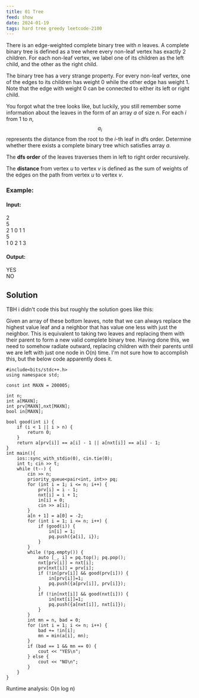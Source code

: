 ```yaml
---
title: 01 Tree
feed: show
date: 2024-01-19
tags: hard tree greedy leetcode-2100
---
```


There is an edge-weighted complete binary tree with *n* leaves. A complete binary tree is defined as a tree where every non-leaf vertex has exactly 2 children. For each non-leaf vertex, we label one of its children as the left child, and the other as the right child.

The binary tree has a very strange property. For every non-leaf vertex, one of the edges to its children has weight 0 while the other edge has weight 1. Note that the edge with weight 0 can be connected to either its left or right child.

You forgot what the tree looks like, but luckily, you still remember some information about the leaves in the form of an array *a* of size *n*. For each *i* from 1 to *n*, $$a_i$$ represents the distance from the root to the *i*-th leaf in dfs order. Determine whether there exists a complete binary tree which satisfies array *a.*

The **dfs order** of the leaves traverses them in left to right order recursively.

The **distance** from vertex *u* to vertex *v* is defined as the sum of weights of the edges on the path from vertex *u* to vertex *v*.

### Example:

#### Input:
2 <br>
5 <br>
2 1 0 1 1 <br>
5 <br>
1 0 2 1 3 <br>

#### Output:
YES<br>
NO


## Solution

TBH i didn't code this but roughly the solution goes like this:

Given an array of these bottom leaves, note that we can always replace the highest value leaf and a neighbor that has value one less with just the neighbor. This is equivalent to taking two leaves and replacing them with their parent to form a new valid complete binary tree. Having done this, we need to somehow radiate outward, replacing children with their parents until we are left with just one node in O(n) time. I'm not sure how to accomplish this, but the below code apparently does it.

```
#include<bits/stdc++.h>
using namespace std;

const int MAXN = 200005;

int n;
int a[MAXN];
int prv[MAXN],nxt[MAXN];
bool in[MAXN];

bool good(int i) {
    if (i < 1 || i > n) {
        return 0;
    }
    return a[prv[i]] == a[i] - 1 || a[nxt[i]] == a[i] - 1;
}
int main(){
    ios::sync_with_stdio(0), cin.tie(0);
    int t; cin >> t;
    while (t--) {
        cin >> n;
        priority_queue<pair<int, int>> pq;
        for (int i = 1; i <= n; i++) {
            prv[i] = i - 1;
            nxt[i] = i + 1;
            in[i] = 0;
            cin >> a[i];
        }
        a[n + 1] = a[0] = -2;
        for (int i = 1; i <= n; i++) {
            if (good(i)) {
                in[i] = 1;
                pq.push({a[i], i});
            }
        }
        while (!pq.empty()) {
            auto [_, i] = pq.top(); pq.pop();
            nxt[prv[i]] = nxt[i];
            prv[nxt[i]] = prv[i];
            if (!in[prv[i]] && good(prv[i])) {
                in[prv[i]]=1;
                pq.push({a[prv[i]], prv[i]});
            }
            if (!in[nxt[i]] && good(nxt[i])) {
                in[nxt[i]]=1;
                pq.push({a[nxt[i]], nxt[i]});
            }
        }
        int mn = n, bad = 0;
        for (int i = 1; i <= n; i++) {
            bad += !in[i];
            mn = min(a[i], mn);
        }
        if (bad == 1 && mn == 0) {
            cout << "YES\n";
        } else {
            cout << "NO\n";
        }
    }
}
```

Runtime analysis: O(n log n)
